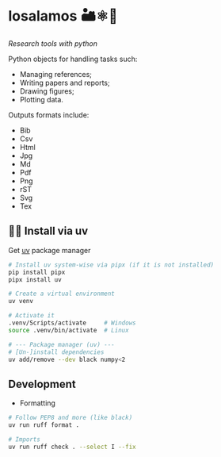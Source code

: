 # losalamos 🏜️⚛️🤫
_Research tools with python_

Python objects for handling tasks such:
- Managing references;
- Writing papers and reports;
- Drawing figures;
- Plotting data.

Outputs formats include:
- Bib
- Csv
- Html
- Jpg
- Md
- Pdf
- Png
- rST
- Svg
- Tex

## 🍞🧈 Install via uv
Get [uv](https://docs.astral.sh/uv/getting-started/installation/#standalone-installer) package manager
```bash
# Install uv system-wise via pipx (if it is not installed)
pip install pipx
pipx install uv

# Create a virtual environment 
uv venv

# Activate it
.venv/Scripts/activate     # Windows
source .venv/bin/activate  # Linux

# --- Package manager (uv) ---
# [Un-]install dependencies
uv add/remove --dev black numpy<2
```

## Development
- Formatting
```bash
# Follow PEP8 and more (like black)
uv run ruff format .

# Imports
uv run ruff check . --select I --fix
```